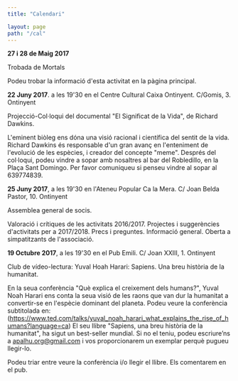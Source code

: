 ```yaml
---
title: "Calendari"

layout: page
path: "/cal"
---
```



**27 i 28 de Maig 2017**

Trobada de Mortals

Podeu trobar la informació d'esta activitat en la pàgina principal.

**22 Juny 2017**. a les 19'30 en el Centre Cultural Caixa Ontinyent. C/Gomis, 3. Ontinyent

Projecció-Col·loqui del documental "El Significat de la Vida", de Richard Dawkins.

L'eminent biòleg ens dóna una visió racional i científica del sentit de la vida. Richard Dawkins és responsable d'un gran avanç en l'enteniment de l'evolució de les espècies, i creador del concepte "meme". Després del col·loqui, podeu vindre a sopar amb nosaltres al bar del Robledillo, en la Plaça Sant Domingo. Per favor comuniqueu si penseu vindre al sopar al 639774839.

**25 Juny 2017**, a les 19'30 en l'Ateneu Popular Ca la Mera. C/ Joan Belda Pastor, 10. Ontinyent

Assemblea general de socis.

Valoració i crítiques de les activitats 2016/2017. Projectes i suggerències d'activitats per a 2017/2018. Precs i preguntes. Informació general. Oberta a simpatitzants de l'associació.

**19 Octubre 2017**, a les 19'30 en el Pub Emili. C/ Joan XXIII, 1. Ontinyent

Club de vídeo-lectura: Yuval Hoah Harari: Sapiens. Una breu història de la humanitat.

En la seua conferència "Què explica el creixement dels humans?", Yuval Noah Harari ens conta la seua visió de les raons que van dur la humanitat a convertir-se en l'espècie dominant del planeta. Podeu veure la conferència subtitolada en:
(https://www.ted.com/talks/yuval_noah_harari_what_explains_the_rise_of_humans?language=ca)
El seu llibre "Sapiens, una breu història de la humanitat", ha sigut un best-seller mundial. Si no el teniu, podeu escriure’ns a apalhu.org@gmail.com i vos proporcionarem un exemplar perquè pugueu llegir-lo.

Podeu triar entre veure la conferència i/o llegir el llibre. Els comentarem en el pub.
